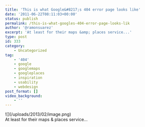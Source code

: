 ```yaml
---
title: 'This is what Google&#8217;s 404 error page looks like'
date: '2011-06-22T08:11:03+00:00'
status: publish
permalink: /this-is-what-googles-404-error-page-looks-lik
author: '@ramonsuarez'
excerpt: 'At least for their maps &amp; places service...'
type: post
id: 333
category:
    - Uncategorized
tag:
    - '404'
    - google
    - googlemaps
    - googleplaces
    - inspiration
    - usability
    - webdesign
post_format: []
video_background:
    - ''
---
```

<div>![](/uploads/2013/02/image.png)</div><div>At least for their maps &amp; places service…</div><div></div>
